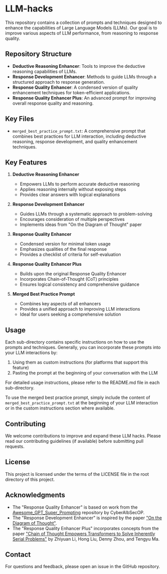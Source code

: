 # LLM-hacks

This repository contains a collection of prompts and techniques designed to enhance the capabilities of Large Language Models (LLMs). Our goal is to improve various aspects of LLM performance, from reasoning to response quality.

## Repository Structure

- **Deductive Reasoning Enhancer**: Tools to improve the deductive reasoning capabilities of LLMs.
- **Response Development Enhancer**: Methods to guide LLMs through a structured approach to response generation.
- **Response Quality Enhancer**: A condensed version of quality enhancement techniques for token-efficient applications.
- **Response Quality Enhancer Plus**: An advanced prompt for improving overall response quality and reasoning.

## Key Files

- `merged_best_practice_prompt.txt`: A comprehensive prompt that combines best practices for LLM interaction, including deductive reasoning, response development, and quality enhancement techniques.

## Key Features

1. **Deductive Reasoning Enhancer**
   - Empowers LLMs to perform accurate deductive reasoning
   - Applies reasoning internally without exposing steps
   - Provides clear answers with logical explanations

2. **Response Development Enhancer**
   - Guides LLMs through a systematic approach to problem-solving
   - Encourages consideration of multiple perspectives
   - Implements ideas from "On the Diagram of Thought" paper

3. **Response Quality Enhancer**
   - Condensed version for minimal token usage
   - Emphasizes qualities of the final response
   - Provides a checklist of criteria for self-evaluation

4. **Response Quality Enhancer Plus**
   - Builds upon the original Response Quality Enhancer
   - Incorporates Chain-of-Thought (CoT) principles
   - Ensures logical consistency and comprehensive guidance

5. **Merged Best Practice Prompt**
   - Combines key aspects of all enhancers
   - Provides a unified approach to improving LLM interactions
   - Ideal for users seeking a comprehensive solution

## Usage

Each sub-directory contains specific instructions on how to use the prompts and techniques. Generally, you can incorporate these prompts into your LLM interactions by:

1. Using them as custom instructions (for platforms that support this feature)
2. Pasting the prompt at the beginning of your conversation with the LLM

For detailed usage instructions, please refer to the README.md file in each sub-directory.

To use the merged best practice prompt, simply include the content of `merged_best_practice_prompt.txt` at the beginning of your LLM interaction or in the custom instructions section where available.

## Contributing

We welcome contributions to improve and expand these LLM hacks. Please read our contributing guidelines (if available) before submitting pull requests.

## License

This project is licensed under the terms of the LICENSE file in the root directory of this project.

## Acknowledgments

- The "Response Quality Enhancer" is based on work from the [Awesome_GPT_Super_Prompting](https://github.com/CyberAlbSecOP/Awesome_GPT_Super_Prompting) repository by CyberAlbSecOP.
- The "Response Development Enhancer" is inspired by the paper ["On the Diagram of Thought"](https://arxiv.org/abs/2409.10038).
- The "Response Quality Enhancer Plus" incorporates concepts from the paper ["Chain of Thought Empowers Transformers to Solve Inherently Serial Problems"](https://arxiv.org/pdf/2402.12875) by Zhiyuan Li, Hong Liu, Denny Zhou, and Tengyu Ma.

## Contact

For questions and feedback, please open an issue in the GitHub repository.
